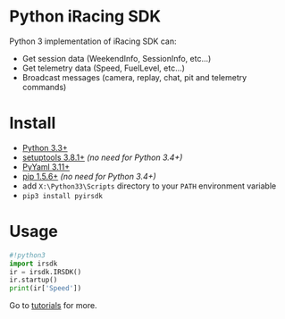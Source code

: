 # Python iRacing SDK

Python 3 implementation of iRacing SDK can:

- Get session data (WeekendInfo, SessionInfo, etc...)
- Get telemetry data (Speed, FuelLevel, etc...)
- Broadcast messages (camera, replay, chat, pit and telemetry commands)

# Install

- [Python 3.3+](http://www.python.org/download/)
- [setuptools 3.8.1+](http://www.lfd.uci.edu/~gohlke/pythonlibs/#setuptools) _(no need for Python 3.4+)_
- [PyYaml 3.11+](http://www.lfd.uci.edu/~gohlke/pythonlibs/#pyyaml)
- [pip 1.5.6+](http://www.lfd.uci.edu/~gohlke/pythonlibs/#pip) _(no need for Python 3.4+)_
- add `X:\Python33\Scripts` directory to your `PATH` environment variable
- `pip3 install pyirsdk`

# Usage

```python
#!python3
import irsdk
ir = irsdk.IRSDK()
ir.startup()
print(ir['Speed'])
```

Go to [tutorials](tutorials) for more.
